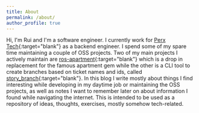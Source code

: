 ```yaml
---
title: About
permalink: /about/
author_profile: true
---
```


Hi, I'm Rui and I'm a software engineer. I currently work for [Perx Tech](https://perxtech.com){:target="blank"} as a backend engineer.
I spend some of my spare time maintaining a couple of OSS projects. Two of my main projects I actively
maintain are [ros-apartment](https://github.com/rails-on-services/apartment){:target="blank"} which is a drop in replacement
for the famous apartment gem while the other is a CLI tool to create branches based on ticket names and ids,
called [story_branch](https://github.com/story-branch/story_branch){:target="blank"}.
In this blog I write mostly about things I find interesting while developing in my daytime job or maintaining
the OSS projects, as well as notes I want to remember later on about information I found while navigating the internet.
This is intended to be used as a repository of ideas, thoughts, exercises, mostly somehow tech-related.
